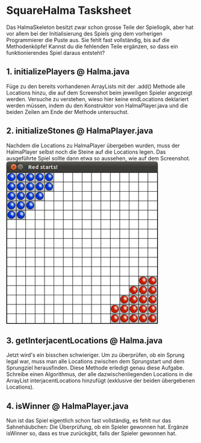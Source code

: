 # SquareHalma Tasksheet
Das HalmaSkeleton besitzt zwar schon grosse Teile der Spiellogik, aber hat vor allem bei der Initialisierung des Spiels ging dem vorherigen Programmierer die Puste aus.
Sie fehlt fast vollständig, bis auf die Methodenköpfe!
Kannst du die fehlenden Teile ergänzen, so dass ein funktionierendes Spiel daraus entsteht?


## 1. initializePlayers @ Halma.java
Füge zu den bereits vorhandenen ArrayLists mit der .add() Methode alle Locations hinzu, die auf dem Screenshot beim jeweiligen Spieler angezeigt werden. Versuche zu verstehen, wieso hier keine endLocations deklariert werden müssen, indem du den Konstruktor von HalmaPlayer.java und die beiden Zeilen am Ende der Methode untersuchst.

## 2. initializeStones @ HalmaPlayer.java
Nachdem die Locations zu HalmaPlayer übergeben wurden, muss der HalmaPlayer selbst noch die Steine auf die Locations legen. Das ausgeführte Spiel sollte dann etwa so aussehen, wie auf dem Screenshot. ![This should be a picture of the initialized game](InitializedGame.png)

## 3. getInterjacentLocations @ Halma.java
Jetzt wird's ein bisschen schwieriger.
Um zu überprüfen, ob ein Sprung legal war, muss man alle Locations zwischen dem Sprungstart und dem Sprungziel herausfinden. Diese Methode erledigt genau diese Aufgabe. Schreibe einen Algorithmus, der alle dazwischenliegenden Locations in die ArrayList interjacentLocations hinzufügt (exklusive der beiden übergebenen Locations).

## 4. isWinner @ HalmaPlayer.java
Nun ist das Spiel eigentlich schon fast vollständig, es fehlt nur das Sahnehäubchen: 
Die Überprüfung, ob ein Spieler gewonnen hat. Ergänze isWinner so, dass es 
true zurückgibt, falls der Spieler gewonnen hat.

